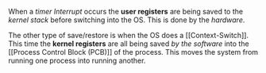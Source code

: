 When a *timer Interrupt* occurs the **user registers** are being saved to the *kernel stack* before switching into the OS. This is done by the *hardware*.

The other type of save/restore is when the OS does a [[Context-Switch]]. This time the **kernel registers** are all being saved *by the software* into the [[Process Control Block (PCB)]] of the process. This moves the system from running one process into running another.